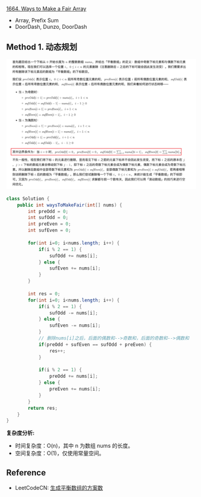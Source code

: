 [1664. Ways to Make a Fair Array](https://leetcode.com/problems/ways-to-make-a-fair-array/)

* Array, Prefix Sum
* DoorDash, Dunzo, DoorDash

## Method 1. 动态规划
![](images/1664_P2.png)
```java
class Solution {
    public int waysToMakeFair(int[] nums) {
        int preOdd = 0;
        int sufOdd = 0;
        int preEven = 0;
        int sufEven = 0;

        for(int i=0; i<nums.length; i++) {
            if(i % 2 == 1) {
                sufOdd += nums[i];
            } else {
                sufEven += nums[i];
            }
        }

        int res = 0;
        for(int i=0; i<nums.length; i++) {
            if(i % 2 == 1) {
                sufOdd -= nums[i];
            } else {
                sufEven -= nums[i];
            }
            // 删除nums[i]之后，后面的偶数和-->奇数和，后面的奇数和-->偶数和
            if(preOdd + sufEven == sufOdd + preEven) {
                res++;
            }

            if(i % 2 == 1) {
                preOdd += nums[i];
            } else {
                preEven += nums[i];
            }
        }
        return res;
    }
}
```
**复杂度分析:**
* 时间复杂度：O(n)，其中 n 为数组 nums 的长度。
* 空间复杂度：O(1)，仅使用常量空间。



## Reference
* LeetCodeCN: [生成平衡数组的方案数](https://leetcode.cn/problems/ways-to-make-a-fair-array/solutions/2078340/sheng-cheng-ping-heng-shu-zu-de-fang-an-0mkaj/)